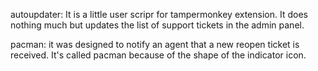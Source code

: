 autoupdater:
It is a little user scripr for tampermonkey extension. 
It does nothing much but updates the list of support tickets in the admin panel.

pacman:
it was designed to notify an agent that a new reopen ticket is received.
It's called pacman because of the shape of the indicator icon. 